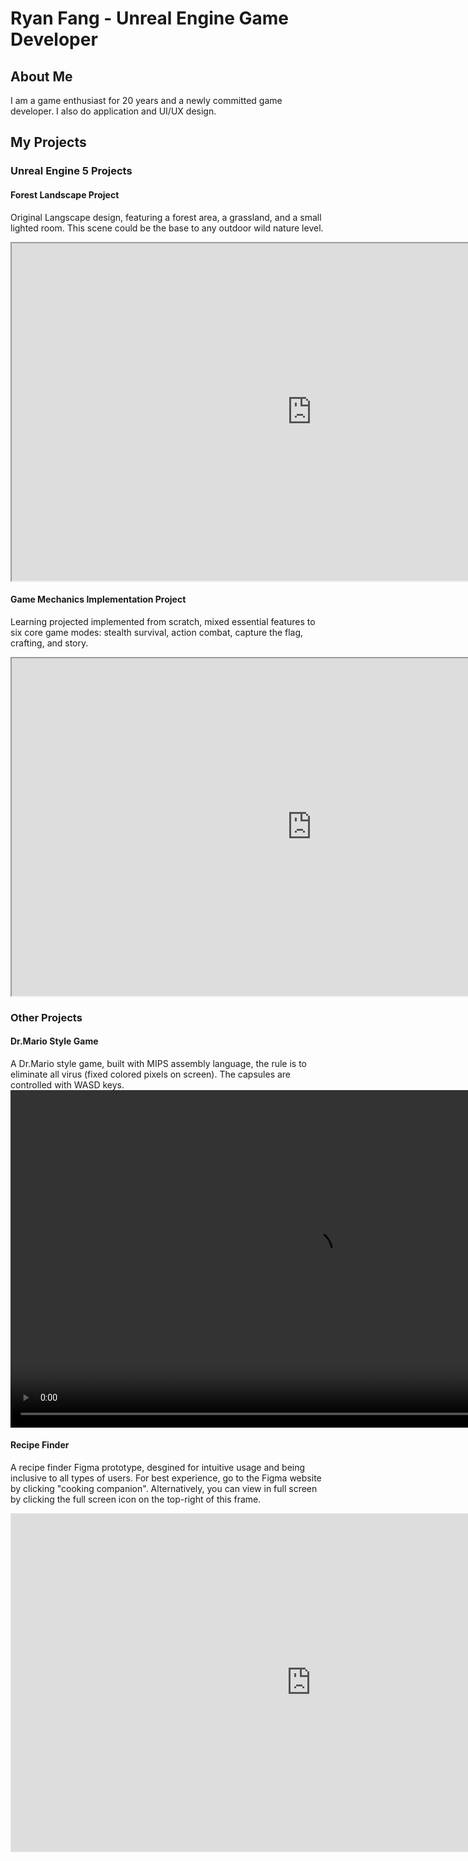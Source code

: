 # Ryan Fang - Unreal Engine Game Developer
## About Me
I am a game enthusiast for 20 years and a newly committed game developer. I also do application and UI/UX design.

## My Projects

### Unreal Engine 5 Projects

#### Forest Landscape Project
Original Langscape design, featuring a forest area, a grassland, and a small lighted room. This scene could be the base to any outdoor wild nature level.
<iframe
  src="https://drive.google.com/file/d/1xc0KzSKnmbgQzWvXdo2Jjj4f1wPnhNIl/preview"
  width="960" height="540"
  allow="autoplay; encrypted-media"
  allowfullscreen>
</iframe>

#### Game Mechanics Implementation Project
Learning projected implemented from scratch, mixed essential features to six core game modes: stealth survival, action combat, capture the flag, crafting, and story.
<iframe
  src="https://drive.google.com/file/d/12UvzXFzVeLjp6ax38uaPa0DiFXU-1dtT/preview"
  width="960" height="540"
  allow="autoplay; encrypted-media"
  allowfullscreen>
</iframe>


### Other Projects

#### Dr.Mario Style Game
A Dr.Mario style game, built with MIPS assembly language, the rule is to eliminate all virus (fixed colored pixels on screen). The capsules are controlled with WASD keys.
<video width="960" height="540" controls>
  <source src="{{ '/assets/videos/Dr.Mario.mp4' | Dr.Mario }}" type="video/mp4">
  Your browser does not support the video tag.
</video>

#### Recipe Finder
A recipe finder Figma prototype, desgined for intuitive usage and being inclusive to all types of users.
For best experience, go to the Figma website by clicking "cooking companion". Alternatively, you can view in full screen by clicking the full screen icon on the top-right of this frame.
<iframe style="border: 1px solid rgba(0, 0, 0, 0.1);" width="960" height="540" src="https://embed.figma.com/proto/Y898LmI3wB0IGv067sQz0M/Cooking-companion?node-id=1104-29478&starting-point-node-id=1104%3A29478&embed-host=share" allowfullscreen>
  Your browser does not support direct viewing, please view in the Figma website
</iframe>
